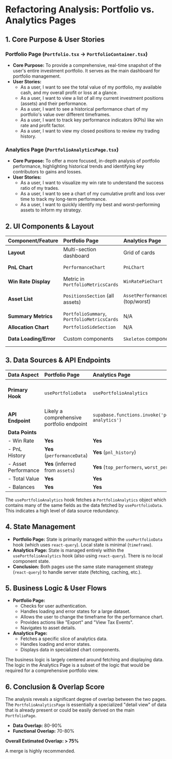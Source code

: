 # Refactoring Analysis: Portfolio vs. Analytics Pages

## 1. Core Purpose & User Stories

### Portfolio Page (`Portfolio.tsx` -> `PortfolioContainer.tsx`)

*   **Core Purpose:** To provide a comprehensive, real-time snapshot of the user's entire investment portfolio. It serves as the main dashboard for portfolio management.
*   **User Stories:**
    *   As a user, I want to see the total value of my portfolio, my available cash, and my overall profit or loss at a glance.
    *   As a user, I want to view a list of all my current investment positions (assets) and their performance.
    *   As a user, I want to see a historical performance chart of my portfolio's value over different timeframes.
    *   As a user, I want to track key performance indicators (KPIs) like win rate and profit factor.
    *   As a user, I want to view my closed positions to review my trading history.

### Analytics Page (`PortfolioAnalyticsPage.tsx`)

*   **Core Purpose:** To offer a more focused, in-depth analysis of portfolio performance, highlighting historical trends and identifying key contributors to gains and losses.
*   **User Stories:**
    *   As a user, I want to visualize my win rate to understand the success ratio of my trades.
    *   As a user, I want to see a chart of my cumulative profit and loss over time to track my long-term performance.
    *   As a user, I want to quickly identify my best and worst-performing assets to inform my strategy.

## 2. UI Components & Layout

| Component/Feature | Portfolio Page | Analytics Page | Shared/Similar |
| :--- | :--- | :--- | :--- |
| **Layout** | Multi-section dashboard | Grid of cards | Both use `Card` components |
| **PnL Chart** | `PerformanceChart` | `PnLChart` | **Yes (High Similarity)** |
| **Win Rate Display**| Metric in `PortfolioMetricsCards` | `WinRatePieChart` | **Yes** |
| **Asset List** | `PositionsSection` (all assets) | `AssetPerformanceList` (top/worst) | **Yes (Different views of same data)** |
| **Summary Metrics** | `PortfolioSummary`, `PortfolioMetricsCards` | N/A | No |
| **Allocation Chart**| `PortfolioSideSection` | N/A | No |
| **Data Loading/Error**| Custom components | `Skeleton` components | Both handle these states |

## 3. Data Sources & API Endpoints

| Data Aspect | Portfolio Page | Analytics Page | Shared/Similar |
| :--- | :--- | :--- | :--- |
| **Primary Hook** | `usePortfolioData` | `usePortfolioAnalytics` | **Yes (Hooks fetch overlapping data)** |
| **API Endpoint** | Likely a comprehensive portfolio endpoint | `supabase.functions.invoke('portfolio-analytics')` | **Yes (High Overlap)** |
| **Data Points** | | | |
| - Win Rate | **Yes** | **Yes** | **Yes** |
| - PnL History | **Yes** (`performanceData`) | **Yes** (`pnl_history`) | **Yes** |
| - Asset Performance| **Yes** (inferred from `assets`) | **Yes** (`top_performers`, `worst_performers`) | **Yes** |
| - Total Value | **Yes** | **Yes** | **Yes** |
| - Balances | **Yes** | **Yes** | **Yes** |

The `usePortfolioAnalytics` hook fetches a `PortfolioAnalytics` object which contains many of the same fields as the data fetched by `usePortfolioData`. This indicates a high level of data source redundancy.

## 4. State Management

*   **Portfolio Page:** State is primarily managed within the `usePortfolioData` hook (which uses `react-query`). Local state is minimal (`timeframe`).
*   **Analytics Page:** State is managed entirely within the `usePortfolioAnalytics` hook (also using `react-query`). There is no local component state.
*   **Conclusion:** Both pages use the same state management strategy (`react-query`) to handle server state (fetching, caching, etc.).

## 5. Business Logic & User Flows

*   **Portfolio Page:**
    *   Checks for user authentication.
    *   Handles loading and error states for a large dataset.
    *   Allows the user to change the timeframe for the performance chart.
    *   Provides actions like "Export" and "View Tax Events".
    *   Navigates to asset details.
*   **Analytics Page:**
    *   Fetches a specific slice of analytics data.
    *   Handles loading and error states.
    *   Displays data in specialized chart components.

The business logic is largely centered around fetching and displaying data. The logic in the Analytics Page is a subset of the logic that would be required for a comprehensive portfolio view.

## 6. Conclusion & Overlap Score

The analysis reveals a significant degree of overlap between the two pages. The `PortfolioAnalyticsPage` is essentially a specialized "detail view" of data that is already present or could be easily derived on the main `PortfolioPage`.

*   **Data Overlap:** 80-90%
*   **Functional Overlap:** 70-80%

**Overall Estimated Overlap: > 75%**

A merge is highly recommended.